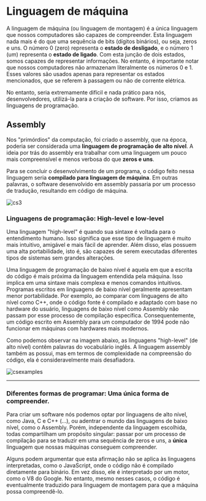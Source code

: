 # Linguagem de máquina
A linguagem de máquina (ou linguagem de montagem) é a única linguagem que nossos computadores são capazes de compreender. Esta linguagem nada mais é do que uma sequência de bits (dígitos binários), ou seja, zeros e uns. O número 0 (zero) representa o **estado de desligado**, e o número 1 (um) representa o **estado de ligado**.
Com esta junção de dois estados, somos capazes de representar informações. No entanto, é importante notar que nossos computadores não armazenam literalmente os números 0 e 1. Esses valores são usados apenas para representar os estados mencionados, que se referem à passagem ou não de corrente elétrica.

No entanto, seria extremamente difícil e nada prático para nós, desenvolvedores, utilizá-la para a criação de software. Por isso, criamos as linguagens de programação.

## Assembly
Nos "primórdios" da computação, foi criado o assembly, que na época, poderia ser considerada uma __linguagem de programação de alto nível__. A ideia por trás do assembly era trabalhar com uma linguagem um pouco mais compreensível e menos verbosa do que __zeros e uns__.

Para se concluir o desenvolvimento de um programa, o código feito nessa linguagem seria __compilado para linguagem de máquina__. Em outras palavras, o software desenvolvido em assembly passaria por um processo de tradução, resultando em código de máquina.

![cs3](https://github.com/FireguiQueen/Java/assets/98475125/fab22565-c394-4bbc-8ecb-eaf320039160)

### Linguagens de programação: High-level e low-level
Uma linguagem "high-level" é quando sua sintaxe é voltada para o entendimento humano. Isso significa que esse tipo de linguagem é muito mais intuitivo, amigável e mais fácil de aprender. Além disso, elas possuem uma alta portabilidade, isto é, são capazes de serem executadas diferentes tipos de sistemas sem grandes alterações.

Uma linguagem de programação de baixo nível é aquela em que a escrita do código é mais próxima da linguagem entendida pela máquina. Isso implica em uma sintaxe mais complexa e menos comandos intuitivos. Programas escritos em linguagens de baixo nível geralmente apresentam menor portabilidade. Por exemplo, ao comparar com linguagens de alto nível como C++, onde o código fonte é compilado e adaptado com base no hardware do usuário, linguagens de baixo nível como Assembly não passam por esse processo de compilação específica. Consequentemente, um código escrito em Assembly para um computador de 1994 pode não funcionar em máquinas com hardwares mais modernos.

Como podemos observar na imagem abaixo, as linguagens "high-level" (de alto nível) contêm palavras do vocabulário inglês. A linguagem assembly também as possui, mas em termos de complexidade na compreensão do código, ela é consideravelmente mais desafiadora.

![csexamples](https://github.com/FireguiQueen/Java/assets/98475125/4b9fe8ff-543b-4054-8e57-43e3e34e51d3)

____________________

### Diferentes formas de programar: Uma única forma de compreender.
Para criar um software nós podemos optar por linguagens de alto nível, como Java, C e C++ (...), ou adentrar o mundo das linguagens de baixo nível, como o Assembly. Porém, independente da linguagem escolhida, todas compartilham um propósito singular: passar por um processo de compilação para se traduzir em uma sequência de zeros e uns, a __única__ linguagem que nossas máquinas conseguem compreender.

Alguns podem argumentar que esta afirmação não se aplica às linguagens interpretadas, como o JavaScript, onde o código não é compilado diretamente para binário. Em vez disso, ele é interpretado por um motor, como o V8 do Google. No entanto, mesmo nesses casos, o código é eventualmente traduzido para linguagem de montagem para que a máquina possa compreendê-lo.

